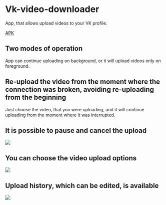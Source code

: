 # Vk-video-downloader

App, that allows upload videos to your VK profile.

[APK](https://github.com/MIXOZ/Vk-video-downloader/blob/master/app-release-unsigned.apk)

## Two modes of operation
  App can continue uploading on background, or it will upload videos only on foreground.

## Re-upload the video from the moment where the connection was broken, avoiding re-uploading from the beginning
  Just choose the video, that you were uploading, and it will continue uploading from the moment where it was interrupted.

## It is possible to pause and cancel the upload
![](https://github.com/MIXOZ/Vk-video-downloader/raw/master/images/Screenshot_1622979163.png)

## You can choose the video upload options
![](https://github.com/MIXOZ/Vk-video-downloader/raw/master/images/Screenshot_1622979064.png)

## Upload history, which can be edited, is available
![](https://github.com/MIXOZ/Vk-video-downloader/raw/master/images/Screenshot_1622979288.png)


